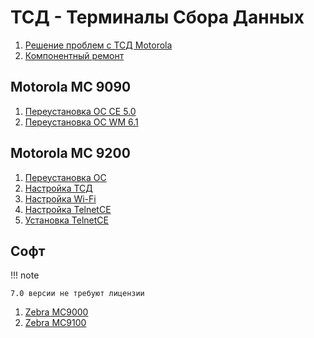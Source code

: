 # ТСД - Терминалы Сбора Данных

1.  [Решение проблем с ТСД Motorola](../../other/tsd/troubleshooting.md)
2.  [Компонентный ремонт](../../other/tsd/repair.md)

## Motorola MC 9090

1.  [Переустановка ОС CE 5.0](../../other/tsd/reinstall-os/ce5.md)
2.  [Переустановка ОС WM 6.1](../../other/tsd/reinstall-os/m61.md)


## Motorola MC 9200

 1. [Переустановка ОС](../../other/tsd/reinstall-os/ce7.md)
 2. [Настройка ТСД](../../other/tsd/config-ce.md)
 3. [Настройка Wi-Fi](../../other/tsd/config-wifi.md)
 4. [Настройка TelnetCE](../../other/tsd/config-telnetce.md)
 5. [Установка TelnetCE](../../other/tsd/install-telnetce.md)

## Софт

!!! note

    7.0 версии не требуют лицензии

1.  [Zebra MC9000](http://www.wavelink.com/Zebra-MC9000-Emulators-downloads/)
2.  [Zebra MC9100](http://www.wavelink.com/Zebra-MC9100-Emulators-downloads/)
